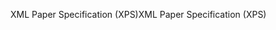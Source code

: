 <span data-ttu-id="552e8-101">XML Paper Specification (XPS)</span><span class="sxs-lookup"><span data-stu-id="552e8-101">XML Paper Specification (XPS)</span></span>